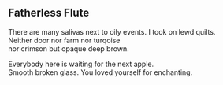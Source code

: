 Fatherless Flute
----------------
There are many salivas next to oily events. I took on lewd quilts.  
Neither door nor farm nor turqoise  
nor crimson but opaque deep brown.  
  
Everybody here is waiting for the next apple.  
Smooth broken glass. You loved yourself for enchanting.  
